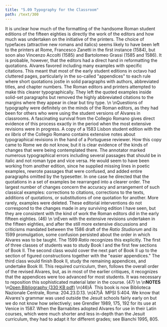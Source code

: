 ```yaml
---
title: "5.09 Typography for the Classroom"
path: /text/300
---
```

It is unclear how much of the formatting of the handsome Roman student editions of the fifteen eighties is directly the work of the editors and how much was undertaken on the initiative of the printers. The choice of typefaces (attractive new romans and italics) seems likely to have been left to the printers at Rome, Francesco Zanetti in the first instance (1584), but soon also Vincenzo Accolti (1585) and Bartolomeo Grassi (1585 and 1586). It is probable, however, that the editors had a direct hand in reformatting the quotations. Alvares favored including many examples with specific citations. This meant that most of the early student editions in octavo had cluttered pages, particularly in the so-called "appendices" to each rule where short quotations jostle in solid paragraphs with authors, abbreviated titles, and chapter numbers. The Roman editors and printers attempted to make this clearer typographically. They left the quoted examples inside solid-set paragraphs but removed the highly abbreviated citations to the margins where they appear in clear but tiny type.\n\nQuestions of typography were definitely on the minds of the Roman editors, as they had been for others who were using the student versions of Alvares in classrooms. A fascinating survival from the Collegio Romano gives direct evidence of this process exactly in the period when the most extensive revisions were in progress. A copy of a 1583 Lisbon student edition with the <em>ex libris</em> of the Collegio Romano contains extensive notes about typographical revisions in the hand of a Portuguese reviewer. How this copy came to Rome we do not know, but it is clear evidence of the kinds of changes that were being contemplated there. The annotator marked numerous typographical errors including several passages that should be in italic and not roman type and vice versa. He would seem to have been working from another edition, since he supplied missing lines in poetic examples, rewrote passages that were confused, and added entire paragraphs omitted by the typesetter. In one case he directed that the quotations in a set of examples be rearranged into a clearer order. The largest number of changes concern the accuracy and arrangement of such classical examples: corrections to citations, corrections to the texts, additions of quotations, or substitutions of one quotation for another. More rarely, examples were deleted. These editorial interventions do not correspond to the changes made in any surviving edition I have seen, but they are consistent with the kind of work the Roman editors did in the early fifteen eighties. (46)\n\nEven with the extensive revisions undertaken in the fifteen eighties, and after the still more extensive discussions and criticisms mandated between the 1586 draft of the <em>Ratio Studiorum</em> and its 1599 promulgation, some confusion persisted about the order in which Alvares was to be taught. The 1599 <em>Ratio</em> recognizes this explicitly. The first of three classes of students was to study Book I and the first few sections of Book II. The second class would cover the next part of Book II up to the section of figured constructions together with the "easier appendices." The third class would finish Book II, study the remaining appendices, and undertake Book III. This required curriculum, then, follows the overall order of the revised Alvares, but, as in most of the earlier critiques, it recognizes that the appendices were too advanced for most students. It was necessary to reposition this sophisticated material later in the course. (47)\n\n<strong>NOTES</strong>\n<a href="http://www.humanismforsale.org/bibliography.pdf" target="new">Open Bibliography (330 KB pdf)</a>\n(46)Â  This book is now Biblioteca Nazionale Centrale, Roma: 204.23.D.13.\n(47)Â  MPSI 5:404. We know that Alvares's grammar was used outside the Jesuit schools fairly early on but we do not know how selectively; see Grendler 1989, 175, 192 for its use at Venice in 1587. When the Barnabites adopted Alvares for use in their Latin courses, which were much shorter and less in-depth than the Jesuit curriculum, they had to adapt it for different grades; see Bianchi 1995, 805.
